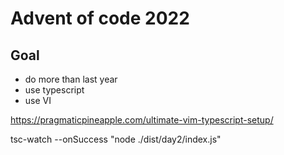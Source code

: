 # Advent of code 2022

## Goal

* do more than last year
* use typescript
* use VI


https://pragmaticpineapple.com/ultimate-vim-typescript-setup/


tsc-watch --onSuccess "node ./dist/day2/index.js"
